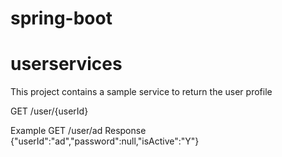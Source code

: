 # spring-boot

# userservices
This project contains a sample service to return the user profile

GET /user/{userId}

Example
GET /user/ad
Response
{"userId":"ad","password":null,"isActive":"Y"}
